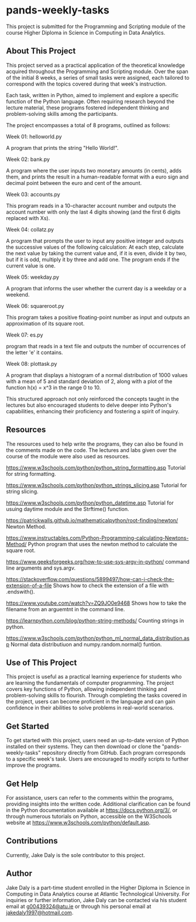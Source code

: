 # pands-weekly-tasks

This project is submitted for the Programming and Scripting module of the course Higher Diploma in Science in Computing in Data Analytics.

## About This Project
This project served as a practical application of the theoretical knowledge acquired throughout the Programming and Scripting module. Over the span of the initial 8 weeks, a series of small tasks were assigned, each tailored to correspond with the topics covered during that week's instruction.

Each task, written in Python, aimed to implement and explore a specific function of the Python language. Often requiring research beyond the lecture material, these programs fostered independent thinking and problem-solving skills among the participants.

The project encompasses a total of 8 programs, outlined as follows:

Week 01: helloworld.py

A program that prints the string "Hello World!".

Week 02: bank.py

A program where the user inputs two monetary amounts (in cents), adds them, and prints the result in a human-readable format with a euro sign and decimal point between the euro and cent of the amount.

Week 03: accounts.py

This program reads in a 10-character account number and outputs the account number with only the last 4 digits showing (and the first 6 digits replaced with Xs).

Week 04: collatz.py

A program that prompts the user to input any positive integer and outputs the successive values of the following calculation: At each step, calculate the next value by taking the current value and, if it is even, divide it by two, but if it is odd, multiply it by three and add one. The program ends if the current value is one.

Week 05: weekday.py

A program that informs the user whether the current day is a weekday or a weekend.

Week 06: squareroot.py

This program takes a positive floating-point number as input and outputs an approximation of its square root.

Week 07: es.py

 program that reads in a text file and outputs the number of occurrences of the letter 'e' it contains.

Week 08: plottask.py

A program that displays a histogram of a normal distribution of 1000 values with a mean of 5 and standard deviation of 2, along with a plot of the function h(x) = x^3 in the range 0 to 10.


This structured approach not only reinforced the concepts taught in the lectures but also encouraged students to delve deeper into Python's capabilities, enhancing their proficiency and fostering a spirit of inquiry.

## Resources
The resources used to help write the programs, they can also be found in the comments made on the code. The lectures and labs given over the course of the module were also used as resources.

https://www.w3schools.com/python/python_string_formatting.asp Tutorial for string formatting.

https://www.w3schools.com/python/python_strings_slicing.asp Tutorial for string slicing.

https://www.w3schools.com/python/python_datetime.asp Tutorial for usuing daytime module and the Strftime() function.

https://patrickwalls.github.io/mathematicalpython/root-finding/newton/ Newton Method.

https://www.instructables.com/Python-Programming-calculating-Newtons-Method/ Python program that uses the newton method to calculate the square root.

https://www.geeksforgeeks.org/how-to-use-sys-argv-in-python/ command line arguments and sys.argv.

https://stackoverflow.com/questions/5899497/how-can-i-check-the-extension-of-a-file Shows how to check the extension of a file with .endswith().

https://www.youtube.com/watch?v=ZQ9JO0e9468 Shows how to take the filename from an arguemtnt in the command line.

https://learnpython.com/blog/python-string-methods/ Counting strings in python.

https://www.w3schools.com/python/python_ml_normal_data_distribution.asp Normal data distributiuon and numpy.random.normal() funtion.

## Use of This Project
This project is useful as a practical learning experience for students who are learning the fundamentals of computer programming. The project covers key functions of Python, allowing independent thinking and problem-solving skills to flourish.
Through completing the tasks covered in the project, users can become proficient in the language and can gain confidence in their abilities to solve problems in real-world scenarios.

## Get Started
To get started with this project, users need an up-to-date version of Python installed on their systems. They can then download or clone the "pands-weekly-tasks" repository directly from GitHub. Each program corresponds to a specific week's task. Users are encouraged to modify scripts to further improve the programs.

## Get Help
For assistance, users can refer to the comments within the programs, providing insights into the written code. Additional clarification can be found in the Python documentation available at https://docs.python.org/3/, or through numerous tutorials on Python, accessible on the W3Schools website at https://www.w3schools.com/python/default.asp.

## Contributions
Currently, Jake Daly is the sole contributor to this project.

## Author
Jake Daly is a part-time student enrolled in the Higher Diploma in Science in Computing in Data Analytics course at Atlantic Technological University. For inquiries or further information, Jake Daly can be contacted via his student email at g00439324@atu.ie or through his personal email at jakedaly1997@hotmail.com.